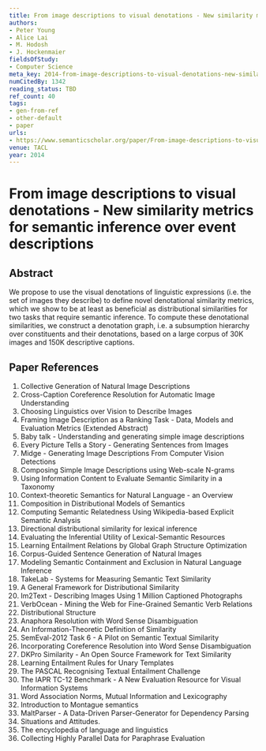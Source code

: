```yaml
---
title: From image descriptions to visual denotations - New similarity metrics for semantic inference over event descriptions
authors:
- Peter Young
- Alice Lai
- M. Hodosh
- J. Hockenmaier
fieldsOfStudy:
- Computer Science
meta_key: 2014-from-image-descriptions-to-visual-denotations-new-similarity-metrics-for-semantic-inference-over-event-descriptions
numCitedBy: 1342
reading_status: TBD
ref_count: 40
tags:
- gen-from-ref
- other-default
- paper
urls:
- https://www.semanticscholar.org/paper/From-image-descriptions-to-visual-denotations:-New-Young-Lai/44040913380206991b1991daf1192942e038fe31?sort=total-citations
venue: TACL
year: 2014
---
```


# From image descriptions to visual denotations - New similarity metrics for semantic inference over event descriptions

## Abstract

We propose to use the visual denotations of linguistic expressions (i.e. the set of images they describe) to define novel denotational similarity metrics, which we show to be at least as beneficial as distributional similarities for two tasks that require semantic inference. To compute these denotational similarities, we construct a denotation graph, i.e. a subsumption hierarchy over constituents and their denotations, based on a large corpus of 30K images and 150K descriptive captions.

## Paper References

1. Collective Generation of Natural Image Descriptions
2. Cross-Caption Coreference Resolution for Automatic Image Understanding
3. Choosing Linguistics over Vision to Describe Images
4. Framing Image Description as a Ranking Task - Data, Models and Evaluation Metrics (Extended Abstract)
5. Baby talk - Understanding and generating simple image descriptions
6. Every Picture Tells a Story - Generating Sentences from Images
7. Midge - Generating Image Descriptions From Computer Vision Detections
8. Composing Simple Image Descriptions using Web-scale N-grams
9. Using Information Content to Evaluate Semantic Similarity in a Taxonomy
10. Context-theoretic Semantics for Natural Language - an Overview
11. Composition in Distributional Models of Semantics
12. Computing Semantic Relatedness Using Wikipedia-based Explicit Semantic Analysis
13. Directional distributional similarity for lexical inference
14. Evaluating the Inferential Utility of Lexical-Semantic Resources
15. Learning Entailment Relations by Global Graph Structure Optimization
16. Corpus-Guided Sentence Generation of Natural Images
17. Modeling Semantic Containment and Exclusion in Natural Language Inference
18. TakeLab - Systems for Measuring Semantic Text Similarity
19. A General Framework for Distributional Similarity
20. Im2Text - Describing Images Using 1 Million Captioned Photographs
21. VerbOcean - Mining the Web for Fine-Grained Semantic Verb Relations
22. Distributional Structure
23. Anaphora Resolution with Word Sense Disambiguation
24. An Information-Theoretic Definition of Similarity
25. SemEval-2012 Task 6 - A Pilot on Semantic Textual Similarity
26. Incorporating Coreference Resolution into Word Sense Disambiguation
27. DKPro Similarity - An Open Source Framework for Text Similarity
28. Learning Entailment Rules for Unary Templates
29. The PASCAL Recognising Textual Entailment Challenge
30. The IAPR TC-12 Benchmark - A New Evaluation Resource for Visual Information Systems
31. Word Association Norms, Mutual Information and Lexicography
32. Introduction to Montague semantics
33. MaltParser - A Data-Driven Parser-Generator for Dependency Parsing
34. Situations and Attitudes.
35. The encyclopedia of language and linguistics
36. Collecting Highly Parallel Data for Paraphrase Evaluation

